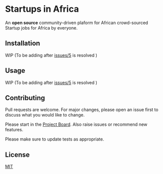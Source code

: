 # Startups in Africa

An __open source__ community-driven plaform for African crowd-sourced Startup jobs for Africa by everyone.


## Installation

WIP (To be adding after [issues/5](https://github.com/AfricaHacks/startupsin.africa/issues/5)  is resolved )

## Usage

WIP (To be adding after [issues/5](https://github.com/AfricaHacks/startupsin.africa/issues/5) is resolved )

## Contributing
Pull requests are welcome. For major changes, please open an issue first to discuss what you would like to change.

Please start in the [Project Board](https://github.com/AfricaHacks/startupsin.africa/projects/1). Also raise issues or recommend new features.

Please make sure to update tests as appropriate.

## License
[MIT](https://choosealicense.com/licenses/mit/)
